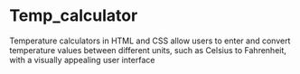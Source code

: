 # Temp_calculator
Temperature calculators in HTML and CSS allow users to enter and convert temperature values ​​between different units, such as Celsius to Fahrenheit, with a visually appealing user interface
